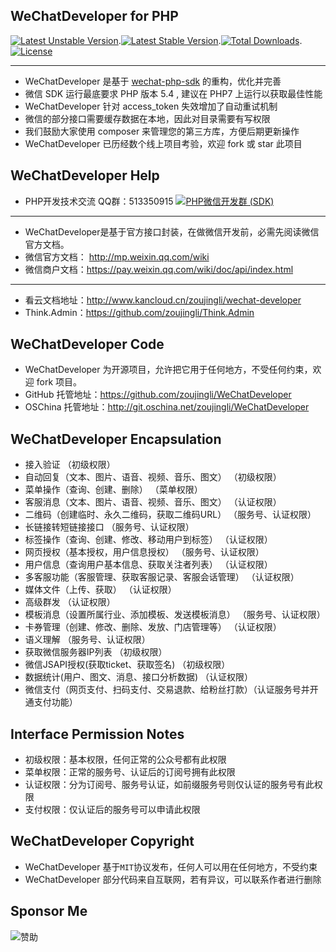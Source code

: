 WeChatDeveloper for PHP
--
[![Latest Unstable Version](https://poser.pugx.org/zoujingli/wechat-developer/v/unstable)](https://packagist.org/packages/zoujingli/wechat-developer).[![Latest Stable Version](https://poser.pugx.org/zoujingli/wechat-developer/v/stable)](https://packagist.org/packages/wechat-developer).[![Total Downloads](https://poser.pugx.org/zoujingli/wechat-developer/downloads)](https://packagist.org/packages/wechat-developer).[![License](https://poser.pugx.org/zoujingli/wechat-developer/license)](https://packagist.org/packages/wechat-developer)

---

* WeChatDeveloper 是基于 [wechat-php-sdk](https://github.com/zoujingli/wechat-php-sdk) 的重构，优化并完善
* 微信 SDK 运行最底要求 PHP 版本 5.4 , 建议在 PHP7 上运行以获取最佳性能
* WeChatDeveloper 针对 access_token 失效增加了自动重试机制
* 微信的部分接口需要缓存数据在本地，因此对目录需要有写权限
* 我们鼓励大家使用 composer 来管理您的第三方库，方便后期更新操作
* WeChatDeveloper 已历经数个线上项目考验，欢迎 fork 或 star 此项目


WeChatDeveloper Help
--
* PHP开发技术交流 QQ群：513350915
[![PHP微信开发群 (SDK)](http://pub.idqqimg.com/wpa/images/group.png)](http://shang.qq.com/wpa/qunwpa?idkey=ae25cf789dafbef62e50a980ffc31242f150bc61a61164458216dd98c411832a) 
---
* WeChatDeveloper是基于官方接口封装，在做微信开发前，必需先阅读微信官方文档。
* 微信官方文档： http://mp.weixin.qq.com/wiki
* 微信商户文档：https://pay.weixin.qq.com/wiki/doc/api/index.html
---
* 看云文档地址：http://www.kancloud.cn/zoujingli/wechat-developer
* Think.Admin：https://github.com/zoujingli/Think.Admin


WeChatDeveloper Code
--
* WeChatDeveloper 为开源项目，允许把它用于任何地方，不受任何约束，欢迎 fork 项目。
* GitHub 托管地址：https://github.com/zoujingli/WeChatDeveloper
* OSChina 托管地址：http://git.oschina.net/zoujingli/WeChatDeveloper


WeChatDeveloper Encapsulation
--
* 接入验证 （初级权限）
* 自动回复（文本、图片、语音、视频、音乐、图文） （初级权限）
* 菜单操作（查询、创建、删除） （菜单权限）
* 客服消息（文本、图片、语音、视频、音乐、图文） （认证权限）
* 二维码（创建临时、永久二维码，获取二维码URL） （服务号、认证权限）
* 长链接转短链接接口 （服务号、认证权限）
* 标签操作（查询、创建、修改、移动用户到标签） （认证权限）
* 网页授权（基本授权，用户信息授权） （服务号、认证权限）
* 用户信息（查询用户基本信息、获取关注者列表） （认证权限）
* 多客服功能（客服管理、获取客服记录、客服会话管理） （认证权限）
* 媒体文件（上传、获取） （认证权限）
* 高级群发 （认证权限）
* 模板消息（设置所属行业、添加模板、发送模板消息） （服务号、认证权限）
* 卡券管理（创建、修改、删除、发放、门店管理等） （认证权限）
* 语义理解 （服务号、认证权限）
* 获取微信服务器IP列表 （初级权限）
* 微信JSAPI授权(获取ticket、获取签名) （初级权限）
* 数据统计(用户、图文、消息、接口分析数据) （认证权限）
* 微信支付（网页支付、扫码支付、交易退款、给粉丝打款）（认证服务号并开通支付功能）



Interface Permission Notes
--
* 初级权限：基本权限，任何正常的公众号都有此权限
* 菜单权限：正常的服务号、认证后的订阅号拥有此权限
* 认证权限：分为订阅号、服务号认证，如前缀服务号则仅认证的服务号有此权限
* 支付权限：仅认证后的服务号可以申请此权限


WeChatDeveloper Copyright
--
* WeChatDeveloper 基于`MIT`协议发布，任何人可以用在任何地方，不受约束
* WeChatDeveloper 部分代码来自互联网，若有异议，可以联系作者进行删除


Sponsor Me
--
![赞助](http://zoujingli.oschina.io/static/pay.png)


